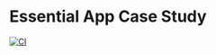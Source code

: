# Essential App Case Study

[![CI](https://github.com/nschucky/essential-feed-case-study/actions/workflows/CI.yml/badge.svg)](https://github.com/nschucky/essential-feed-case-study/actions/workflows/CI.yml)
